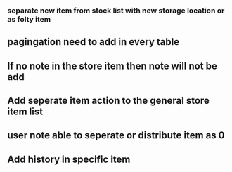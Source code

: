 ### separate new item from stock list with new storage location or as folty item

## pagingation need to add in every table

## If no note in the store item then note will not be add

## Add seperate item action to the general store item list

## user note able to seperate or distribute item as 0

## Add history in specific item
